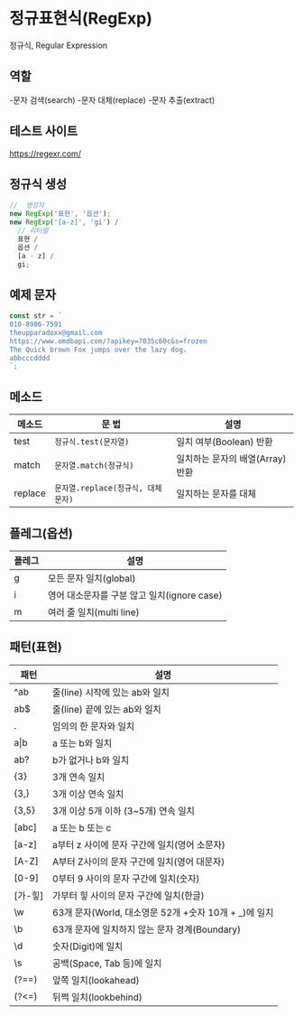 # 정규표현식(RegExp)

정규식, Regular Expression

## 역할

-문자 검색(search) -문자 대체(replace) -문자 추출(extract)

## 테스트 사이트

https://regexr.com/

## 정규식 생성

```js
//  생성자
new RegExp('표현', '옵션');
new RegExp('[a-z]', 'gi') /
  // 리터럴
  표현 /
  옵션 /
  [a - z] /
  gi;
```

## 예제 문자

```js
const str = `
010-8986-7591
theupparadoxx@gmail.com
https://www.omdbapi.com/?apikey=7035c60c&s=frozen
The Quick brown Fox jumps over the lazy dog.
abbcccdddd
`;
```

## 메소드

| 메소드  | 문 법                              | 설명                             |
| ------- | ---------------------------------- | -------------------------------- |
| test    | `정규식.test(문자열)`              | 일치 여부(Boolean) 반환          |
| match   | `문자열.match(정규식)`             | 일치하는 문자의 배열(Array) 반환 |
| replace | `문자열.replace(정규식, 대체문자)` | 일치하는 문자를 대체             |

## 플레그(옵션)

| 플레그 | 설명                                        |
| ------ | ------------------------------------------- |
| g      | 모든 문자 일치(global)                      |
| i      | 영어 대소문자를 구분 않고 일치(ignore case) |
| m      | 여러 줄 일치(multi line)                    |

## 패턴(표현)

| 패턴    | 설명                                                   |
| ------- | ------------------------------------------------------ |
| ^ab     | 줄(line) 시작에 있는 ab와 일치                         |
| ab$     | 줄(line) 끝에 있는 ab와 일치                           |
| .       | 임의의 한 문자와 일치                                  |
| a\|b    | a 또는 b와 일치                                        |
| ab?     | b가 없거나 b와 일치                                    |
| {3}     | 3개 연속 일치                                          |
| {3,}    | 3개 이상 연속 일치                                     |
| {3,5}   | 3개 이상 5개 이하 (3~5개) 연속 일치                    |
| [abc]   | a 또는 b 또는 c                                        |
| [a-z]   | a부터 z 사이에 문자 구간에 일치(영어 소문자)           |
| [A-Z]   | A부터 Z사이의 문자 구간에 일치(영어 대문자)            |
| [0-9]   | 0부터 9 사이의 문자 구간에 일치(숫자)                  |
| [가-힣] | 가부터 힣 사이의 문자 구간에 일치(한글)                |
| \w      | 63개 문자(World, 대소영문 52개 +숫자 10개 + \_)에 일치 |
| \b      | 63개 문자에 일치하지 않는 문자 경계(Boundary)          |
| \d      | 숫자(Digit)에 일치                                     |
| \s      | 공백(Space, Tab 등)에 일치                             |
| (?==)   | 앞쪽 일치(lookahead)                                   |
| (?<=)   | 뒤쩍 일치(lookbehind)                                  |
